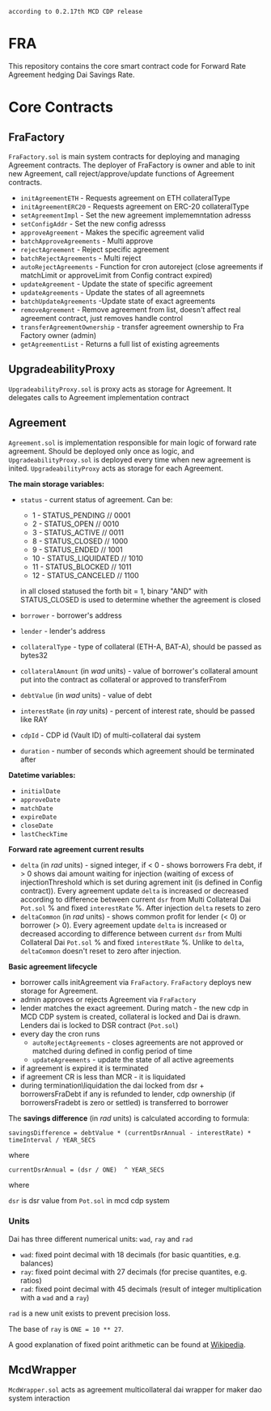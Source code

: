 `according to 0.2.17th MCD CDP release`

# FRA 
This repository contains the core smart contract code for Forward Rate Agreement hedging Dai Savings Rate. 

# Core Contracts

## FraFactory

`FraFactory.sol` is main system contracts for deploying and managing Agreement contracts. The deployer of FraFactory is owner and able to init new Agreement, call reject/approve/update functions of Agreement contracts.

- `initAgreementETH` - Requests agreement on ETH collateralType
- `initAgreementERC20` - Requests agreement on ERC-20 collateralType
- `setAgreementImpl` - Set the new agreement implememntation adresss
- `setConfigAddr` - Set the new config adresss
- `approveAgreement` -  Makes the specific agreement valid
- `batchApproveAgreements` - Multi approve
- `rejectAgreement` - Reject specific agreement
- `batchRejectAgreements` - Multi reject
- `autoRejectAgreements` - Function for cron autoreject (close agreements if matchLimit or approveLimit from Config contract expired)
- `updateAgreement` - Update the state of specific agreement
- `updateAgreements` - Update the states of all agreemnets
- `batchUpdateAgreements` -Update state of exact agreements
- `removeAgreement` - Remove agreement from list, doesn't affect real agreement contract, just removes handle control
- `transferAgreementOwnership` - transfer agreement ownership to Fra Factory owner (admin)
- `getAgreementList` - Returns a full list of existing agreements

## UpgradeabilityProxy
`UpgradeabilityProxy.sol` is proxy acts as storage for Agreement. It delegates calls to Agreement implementation contract

## Agreement

`Agreement.sol` is implementation responsible for main logic of forward rate agreement. Should be deployed only once as logic, and `UpgradeabilityProxy.sol` is deployed every time when new agreement is inited. `UpgradeabilityProxy` acts as storage for each Agreement.

**The main storage variables:**
- `status` - current status of agreement. Can be:
    - 1 - STATUS_PENDING // 0001
    - 2 - STATUS_OPEN // 0010
    - 3 - STATUS_ACTIVE // 0011
    - 8 - STATUS_CLOSED // 1000
    - 9 - STATUS_ENDED // 1001
    - 10 - STATUS_LIQUIDATED // 1010
    - 11 - STATUS_BLOCKED // 1011
    - 12 - STATUS_CANCELED // 1100
    
    in all closed statused the forth bit = 1, binary "AND" with STATUS_CLOSED is used to determine whether the agreement is closed
- `borrower` - borrower's address
- `lender` - lender's address
- `collateralType` - type of collateral (ETH-A, BAT-A), should be passed as bytes32 
- `collateralAmount` (in *wad* units) - value of borrower's collateral amount put into the contract as collateral or approved to transferFrom
- `debtValue` (in *wad* units) - value of debt
- `interestRate` (in *ray* units) - percent of interest rate, should be passed like RAY
- `cdpId` - CDP id (Vault ID) of multi-collateral dai system
- `duration` - number of seconds which agreement should be terminated after

**Datetime variables:**
- `initialDate` 
- `approveDate`
- `matchDate`
- `expireDate`
- `closeDate`
- `lastCheckTime`

**Forward rate agreement current results**
- `delta` (in *rad* units) - signed integer, if < 0 - shows borrowers Fra debt, if > 0 shows dai amount waiting for injection (waiting of excess of injectionThreshold which is set during agrement init (is defined in Config contract)). Every agreement update `delta` is increased or decreased according to difference between current `dsr` from Multi Collateral Dai `Pot.sol` % and fixed `interestRate` %. After injection `delta` resets to zero
- `deltaCommon` (in *rad* units) - shows common profit for lender (< 0) or borrower (> 0). Every agreement update `delta` is increased or decreased according to difference between current `dsr` from Multi Collateral Dai `Pot.sol` % and fixed `interestRate` %. Unlike to `delta`, `deltaCommon` doesn't reset to zero after injection.

**Basic agreement lifecycle**
- borrower calls initAgreement via `FraFactory`. `FraFactory` deploys new storage for Agreement.
- admin approves or rejects Agreement via `FraFactory`
- lender matches the exact agreement. During match - the new cdp in MCD CDP system is created, collateral is locked and Dai is drawn. Lenders dai is locked to DSR contract (`Pot.sol`)
- every day the cron runs 
    - `autoRejectAgreements` - closes agreements are not approved or matched during defined in config period of time
    - `updateAgreements` - update the state of all active agreements
- if agreement is expired it is terminated
- if agreement CR is less than MCR - it is liquidated
- during termination\liquidation the dai locked from dsr + borrowersFraDebt if any is refunded to lender, cdp ownership (if borrowersFradebt is zero or settled) is transferred to borrower

The **savings difference** (in *rad* units) is calculated according to formula:

`savingsDifference = debtValue * (currentDsrAnnual - interestRate) * timeInterval / YEAR_SECS`

where

`currentDsrAnnual = (dsr / ONE)  ^ YEAR_SECS`

where

`dsr` is dsr value from `Pot.sol` in mcd cdp system

### Units

Dai has three different numerical units: `wad`, `ray` and `rad`

- `wad`: fixed point decimal with 18 decimals (for basic quantities, e.g. balances)
- `ray`: fixed point decimal with 27 decimals (for precise quantites, e.g. ratios)
- `rad`: fixed point decimal with 45 decimals (result of integer multiplication with a `wad` and a `ray`)

`rad` is a new unit exists to prevent precision loss.

The base of `ray` is `ONE = 10 ** 27`.

A good explanation of fixed point arithmetic can be found at [Wikipedia](https://en.wikipedia.org/wiki/Fixed-point_arithmetic).

## McdWrapper
`McdWrapper.sol` acts as agreement multicollateral dai wrapper for maker dao system interaction
